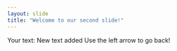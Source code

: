 ```yaml
---
layout: slide
title: "Welcome to our second slide!"
---
```

Your text: New text added
Use the left arrow to go back!
